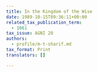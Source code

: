 ```yaml
---
title: In the Kingdom of the Wise
date: 1989-10-15T09:36:11+00:00
related_tax_publication_term:
  - 1061
tax_issue: AGNI 28
authors:
  - profile/m-t-sharif.md
tax_format: Print
translators: []

---
```


